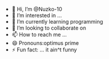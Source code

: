 - 👋 Hi, I’m @Nuzko-10
- 👀 I’m interested in ...
- 🌱 I’m currently learning programming
- 💞️ I’m looking to collaborate on 
- 📫 How to reach me ...
- 😄 Pronouns:optimus prime
- ⚡ Fun fact: ... it ain^t funny 

<!---
Nuzko-10/Nuzko-10 is a ✨ special ✨ repository because its `README.md` (this file) appears on your GitHub profile.
You can click the Preview link to take a look at your changes.
--->
